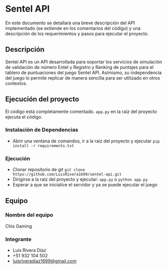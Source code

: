 # Sentel API

En este documento se detallará una breve descripción del API implementado (se extiende en los comentarios del código) y una descripción de los requerimientos y pasos para ejecutar el proyecto.


## Descripción

Sentel API es un API desarrollada para soportar los servicios de simulación de validación de número Entel y Registro y Ranking de puntajes para el tablero de puntuaciones del juego Sentel API. Asímismo, su independencia del juego lo permite replicar de manera sencilla para ser utilizado en otros contextos.

## Ejecución del proyecto

El código está completamente comentado. ```app.py``` en la raíz del proyecto ejecuta el código. 

### Instalación de Dependencias

- Abrir una ventana de comandos, ir a la raiz del proyecto y ejecutar ```pip install -r requirements.txt```

### Ejecución

- Clonar repositorio de git ```git clone https://github.com/LuisRivera1699/sentel-api.git```
- Dirigirse a la raíz del proyecto y ejecutar: ```app.py``` o ```python app.py```
- Esperar a que se inicialice el servidor y ya se puede ejecutar el juego
 
## Equipo

### Nombre del equipo

Chis Gaming

### Integrante

- Luis Rivera Díaz
- +51 932 104 502
- luisriveradiaz1699@gmail.com
